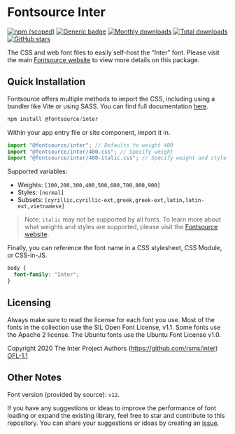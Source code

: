 # Fontsource Inter

[![npm (scoped)](https://img.shields.io/npm/v/@fontsource/inter?color=brightgreen)](https://www.npmjs.com/package/@fontsource/inter) [![Generic badge](https://img.shields.io/badge/fontsource-passing-brightgreen)](https://github.com/fontsource/fontsource) [![Monthly downloads](https://badgen.net/npm/dm/@fontsource/inter)](https://github.com/fontsource/fontsource) [![Total downloads](https://badgen.net/npm/dt/@fontsource/inter)](https://github.com/fontsource/fontsource) [![GitHub stars](https://img.shields.io/github/stars/fontsource/fontsource.svg?style=social&label=Star)](https://github.com/fontsource/fontsource/stargazers)

The CSS and web font files to easily self-host the “Inter” font. Please visit the main [Fontsource website](https://fontsource.org/fonts/inter) to view more details on this package.

## Quick Installation

Fontsource offers multiple methods to import the CSS, including using a bundler like Vite or using SASS. You can find full documentation [here](https://fontsource.org/docs/getting-started/introduction).

```javascript
npm install @fontsource/inter
```

Within your app entry file or site component, import it in.

```javascript
import "@fontsource/inter"; // Defaults to weight 400
import "@fontsource/inter/400.css"; // Specify weight
import "@fontsource/inter/400-italic.css"; // Specify weight and style
```

Supported variables:
- Weights: `[100,200,300,400,500,600,700,800,900]`
- Styles: `[normal]`
- Subsets: `[cyrillic,cyrillic-ext,greek,greek-ext,latin,latin-ext,vietnamese]`

> Note: `italic` may not be supported by all fonts. To learn more about what weights and styles are supported, please visit the [Fontsource website](https://fontsource.org/fonts/inter).

Finally, you can reference the font name in a CSS stylesheet, CSS Module, or CSS-in-JS.

```css
body {
  font-family: "Inter";
}
```

## Licensing
Always make sure to read the license for each font you use. Most of the fonts in the collection use the SIL Open Font License, v1.1. Some fonts use the Apache 2 license. The Ubuntu fonts use the Ubuntu Font License v1.0.

Copyright 2020 The Inter Project Authors (https://github.com/rsms/inter)
[OFL-1.1](http://scripts.sil.org/OFL)

## Other Notes
Font version (provided by source): `v12`.

If you have any suggestions or ideas to improve the performance of font loading or expand the existing library, feel free to star and contribute to this repository. You can share your suggestions or ideas by creating an [issue](https://github.com/fontsource/fontsource/issues).